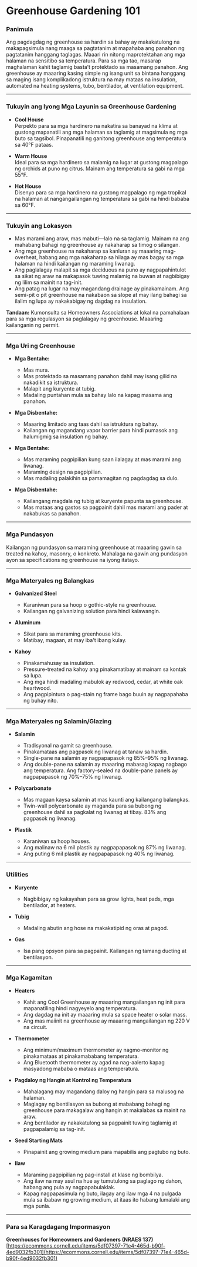 # Greenhouse Gardening 101

### Panimula

Ang pagdagdag ng greenhouse sa hardin sa bahay ay makakatulong na makapagsimula nang maaga sa pagtatanim at mapahaba ang panahon ng pagtatanim hanggang taglagas. Maaari rin nitong maprotektahan ang mga halaman na sensitibo sa temperatura. Para sa mga tao, masarap maghalaman kahit taglamig basta’t protektado sa masamang panahon. Ang greenhouse ay maaaring kasing simple ng isang unit sa bintana hanggang sa maging isang komplikadong istruktura na may mataas na insulation, automated na heating systems, tubo, bentilador, at ventilation equipment.

---

### Tukuyin ang Iyong Mga Layunin sa Greenhouse Gardening

- **Cool House**  
  Perpekto para sa mga hardinero na nakatira sa banayad na klima at gustong mapanatili ang mga halaman sa taglamig at magsimula ng mga buto sa tagsibol. Pinapanatili ng ganitong greenhouse ang temperatura sa 40°F pataas.

- **Warm House**  
  Ideal para sa mga hardinero sa malamig na lugar at gustong magpalago ng orchids at puno ng citrus. Mainam ang temperatura sa gabi na mga 55°F.

- **Hot House**  
  Disenyo para sa mga hardinero na gustong magpalago ng mga tropikal na halaman at nangangailangan ng temperatura sa gabi na hindi bababa sa 60°F.

---

### Tukuyin ang Lokasyon

- Mas marami ang araw, mas mabuti—lalo na sa taglamig. Mainam na ang mahabang bahagi ng greenhouse ay nakaharap sa timog o silangan.
- Ang mga greenhouse na nakaharap sa kanluran ay maaaring mag-overheat, habang ang mga nakaharap sa hilaga ay mas bagay sa mga halaman na hindi kailangan ng maraming liwanag.
- Ang paglalagay malapit sa mga deciduous na puno ay nagpapahintulot sa sikat ng araw na makapasok tuwing malamig na buwan at nagbibigay ng lilim sa mainit na tag-init.
- Ang patag na lugar na may magandang drainage ay pinakamainam. Ang semi-pit o pit greenhouse na nakabaon sa slope at may ilang bahagi sa ilalim ng lupa ay nakakabigay ng dagdag na insulation.

**Tandaan:** Kumonsulta sa Homeowners Associations at lokal na pamahalaan para sa mga regulasyon sa paglalagay ng greenhouse. Maaaring kailanganin ng permit.

---

### Mga Uri ng Greenhouse


- **Mga Bentahe:**
  - Mas mura.
  - Mas protektado sa masamang panahon dahil may isang gilid na nakadikit sa istruktura.
  - Malapit ang kuryente at tubig.
  - Madaling puntahan mula sa bahay lalo na kapag masama ang panahon.
- **Mga Disbentahe:**
  - Maaaring limitado ang taas dahil sa istruktura ng bahay.
  - Kailangan ng magandang vapor barrier para hindi pumasok ang halumigmig sa insulation ng bahay.


- **Mga Bentahe:**
  - Mas maraming pagpipilian kung saan ilalagay at mas marami ang liwanag.
  - Maraming design na pagpipilian.
  - Mas madaling palakihin sa pamamagitan ng pagdagdag sa dulo.
- **Mga Disbentahe:**
  - Kailangang magdala ng tubig at kuryente papunta sa greenhouse.
  - Mas mataas ang gastos sa pagpainit dahil mas marami ang pader at nakabukas sa panahon.

---

### Mga Pundasyon

Kailangan ng pundasyon sa maraming greenhouse at maaaring gawin sa treated na kahoy, masonry, o konkreto. Mahalaga na gawin ang pundasyon ayon sa specifications ng greenhouse na iyong itatayo.

---

### Mga Materyales ng Balangkas

- **Galvanized Steel**
  - Karaniwan para sa hoop o gothic-style na greenhouse.
  - Kailangan ng galvanizing solution para hindi kalawangin.

- **Aluminum**
  - Sikat para sa maraming greenhouse kits.
  - Matibay, magaan, at may iba't ibang kulay.

- **Kahoy**
  - Pinakamahusay sa insulation.
  - Pressure-treated na kahoy ang pinakamatibay at mainam sa kontak sa lupa.
  - Ang mga hindi madaling mabulok ay redwood, cedar, at white oak heartwood.
  - Ang pagpipintura o pag-stain ng frame bago buuin ay nagpapahaba ng buhay nito.

---

### Mga Materyales ng Salamin/Glazing

- **Salamin**
  - Tradisyonal na gamit sa greenhouse.
  - Pinakamataas ang pagpasok ng liwanag at tanaw sa hardin.
  - Single-pane na salamin ay nagpapapasok ng 85%–95% ng liwanag.
  - Ang double-pane na salamin ay maaaring mabasag kapag nagbago ang temperatura. Ang factory-sealed na double-pane panels ay nagpapapasok ng 70%–75% ng liwanag.

- **Polycarbonate**
  - Mas magaan kaysa salamin at mas kaunti ang kailangang balangkas.
  - Twin-wall polycarbonate ay maganda para sa bubong ng greenhouse dahil sa pagkalat ng liwanag at tibay. 83% ang pagpasok ng liwanag.

- **Plastik**
  - Karaniwan sa hoop houses.
  - Ang malinaw na 6 mil plastik ay nagpapapasok ng 87% ng liwanag.
  - Ang puting 6 mil plastik ay nagpapapasok ng 40% ng liwanag.

---

### Utilities

- **Kuryente**
  - Nagbibigay ng kakayahan para sa grow lights, heat pads, mga bentilador, at heaters.

- **Tubig**
  - Madaling abutin ang hose na makakatipid ng oras at pagod.

- **Gas**
  - Isa pang opsyon para sa pagpainit. Kailangan ng tamang ducting at bentilasyon.

---

### Mga Kagamitan

- **Heaters**
  - Kahit ang Cool Greenhouse ay maaaring mangailangan ng init para mapanatiling hindi nagyeyelo ang temperatura.
  - Ang dagdag na init ay maaaring mula sa space heater o solar mass.
  - Ang mas maiinit na greenhouse ay maaaring mangailangan ng 220 V na circuit.

- **Thermometer**
  - Ang minimum/maximum thermometer ay nagmo-monitor ng pinakamataas at pinakamababang temperatura.
  - Ang Bluetooth thermometer ay agad na nag-aalerto kapag masyadong mababa o mataas ang temperatura.

- **Pagdaloy ng Hangin at Kontrol ng Temperatura**
  - Mahalagang may magandang daloy ng hangin para sa malusog na halaman.
  - Maglagay ng bentilasyon sa bubong at mababang bahagi ng greenhouse para makagalaw ang hangin at makalabas sa mainit na araw.
  - Ang bentilador ay nakakatulong sa pagpainit tuwing taglamig at pagpapalamig sa tag-init.

- **Seed Starting Mats**
  - Pinapainit ang growing medium para mapabilis ang pagtubo ng buto.

- **Ilaw**
  - Maraming pagpipilian ng pag-install at klase ng bombilya.
  - Ang ilaw na may asul na hue ay tumutulong sa paglago ng dahon, habang ang pula ay nagpapabulaklak.
  - Kapag nagpapasimula ng buto, ilagay ang ilaw mga 4 na pulgada mula sa ibabaw ng growing medium, at itaas ito habang lumalaki ang mga punla.

---

### Para sa Karagdagang Impormasyon

**Greenhouses for Homeowners and Gardeners (NRAES 137)**  
[https://ecommons.cornell.edu/items/5df07397-71e4-465d-b90f-4ed9032fb301](https://ecommons.cornell.edu/items/5df07397-71e4-465d-b90f-4ed9032fb301)
